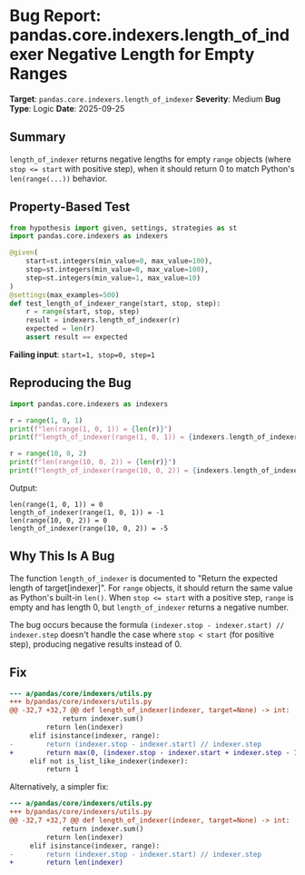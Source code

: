 # Bug Report: pandas.core.indexers.length_of_indexer Negative Length for Empty Ranges

**Target**: `pandas.core.indexers.length_of_indexer`
**Severity**: Medium
**Bug Type**: Logic
**Date**: 2025-09-25

## Summary

`length_of_indexer` returns negative lengths for empty `range` objects (where `stop <= start` with positive step), when it should return 0 to match Python's `len(range(...))` behavior.

## Property-Based Test

```python
from hypothesis import given, settings, strategies as st
import pandas.core.indexers as indexers

@given(
    start=st.integers(min_value=0, max_value=100),
    stop=st.integers(min_value=0, max_value=100),
    step=st.integers(min_value=1, max_value=10)
)
@settings(max_examples=500)
def test_length_of_indexer_range(start, stop, step):
    r = range(start, stop, step)
    result = indexers.length_of_indexer(r)
    expected = len(r)
    assert result == expected
```

**Failing input**: `start=1, stop=0, step=1`

## Reproducing the Bug

```python
import pandas.core.indexers as indexers

r = range(1, 0, 1)
print(f"len(range(1, 0, 1)) = {len(r)}")
print(f"length_of_indexer(range(1, 0, 1)) = {indexers.length_of_indexer(r)}")

r = range(10, 0, 2)
print(f"len(range(10, 0, 2)) = {len(r)}")
print(f"length_of_indexer(range(10, 0, 2)) = {indexers.length_of_indexer(r)}")
```

Output:
```
len(range(1, 0, 1)) = 0
length_of_indexer(range(1, 0, 1)) = -1
len(range(10, 0, 2)) = 0
length_of_indexer(range(10, 0, 2)) = -5
```

## Why This Is A Bug

The function `length_of_indexer` is documented to "Return the expected length of target[indexer]". For `range` objects, it should return the same value as Python's built-in `len()`. When `stop <= start` with a positive step, `range` is empty and has length 0, but `length_of_indexer` returns a negative number.

The bug occurs because the formula `(indexer.stop - indexer.start) // indexer.step` doesn't handle the case where `stop < start` (for positive step), producing negative results instead of 0.

## Fix

```diff
--- a/pandas/core/indexers/utils.py
+++ b/pandas/core/indexers/utils.py
@@ -32,7 +32,7 @@ def length_of_indexer(indexer, target=None) -> int:
             return indexer.sum()
         return len(indexer)
     elif isinstance(indexer, range):
-        return (indexer.stop - indexer.start) // indexer.step
+        return max(0, (indexer.stop - indexer.start + indexer.step - 1) // indexer.step) if indexer.step > 0 else max(0, (indexer.start - indexer.stop - indexer.step - 1) // (-indexer.step))
     elif not is_list_like_indexer(indexer):
         return 1
```

Alternatively, a simpler fix:
```diff
--- a/pandas/core/indexers/utils.py
+++ b/pandas/core/indexers/utils.py
@@ -32,7 +32,7 @@ def length_of_indexer(indexer, target=None) -> int:
             return indexer.sum()
         return len(indexer)
     elif isinstance(indexer, range):
-        return (indexer.stop - indexer.start) // indexer.step
+        return len(indexer)
```